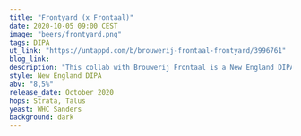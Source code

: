 ```yaml
---
title: "Frontyard (x Frontaal)"
date: 2020-10-05 09:00 CEST
image: "beers/frontyard.png"
tags: DIPA
ut_link: "https://untappd.com/b/brouwerij-frontaal-frontyard/3996761"
blog_link:
description: "This collab with Brouwerij Frontaal is a New England DIPA, double dry hopped with Strata and Talus hops."
style: New England DIPA
abv: "8,5%"
release_date: October 2020
hops: Strata, Talus
yeast: WHC Sanders
background: dark
---
```

